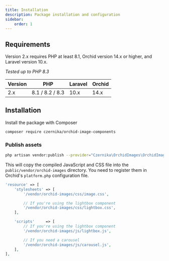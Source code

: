 ```yaml
---
title: Installation
description: Package installation and configuration
sidebar:
    order: 1
---
```


## Requirements

Version 2.x requires PHP at least 8.1, Orchid version 14.x or higher, and Laravel version 10.x.

*Tested up to PHP 8.3*

| Version | PHP              | Laravel | Orchid |
|---------|------------------|---------|--------|
| 2.x     | 8.1 / 8.2 / 8.3  | 10.x    | 14.x   |

## Installation

Install the package with Composer

```sh
composer require czernika/orchid-image-components
```

### Publish assets

```sh
php artisan vendor:publish --provider="Czernika\OrchidImages\OrchidImagesServiceProvider"
```

This will copy the compiled JavaScript and CSS file into the `public/vendor/orchid-images` directory. You need to register them in Orchid's `platform.php` configuration file.

```php
'resource' => [
    'stylesheets' => [
        '/vendor/orchid-images/css/image.css',

        // If you're using the lightbox component
        '/vendor/orchid-images/css/lightbox.css',
    ],

    'scripts'     => [
        // If you're using the lightbox component
        '/vendor/orchid-images/js/lightbox.js',

        // If you need a carousel 
        '/vendor/orchid-images/js/carousel.js',
    ],
],
```
